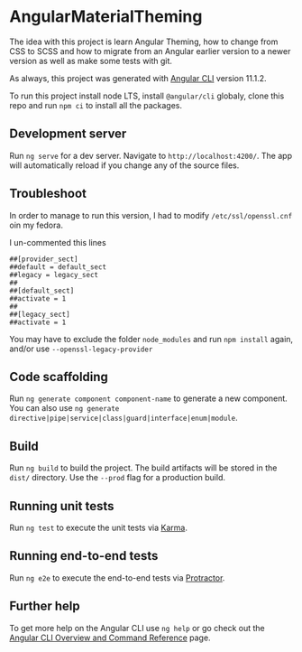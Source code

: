 # AngularMaterialTheming

The idea with this project is learn Angular Theming, how to change from CSS to SCSS and how to migrate from an Angular earlier version to a newer version as well as make some tests with git.

As always, this project was generated with [Angular CLI](https://github.com/angular/angular-cli) version 11.1.2.

To run this project install node LTS, install `@angular/cli` globaly, clone this repo and run `npm ci` to install all the packages.

## Development server

Run `ng serve` for a dev server. Navigate to `http://localhost:4200/`. The app will automatically reload if you change any of the source files.

## Troubleshoot

In order to manage to run this version, I had to modify `/etc/ssl/openssl.cnf` oin my fedora.

I un-commented this lines

```
##[provider_sect]
##default = default_sect
##legacy = legacy_sect
##
##[default_sect]
##activate = 1
##
##[legacy_sect]
##activate = 1
```

You may have to exclude the folder `node_modules` and run `npm install` again, and/or use `--openssl-legacy-provider`

## Code scaffolding

Run `ng generate component component-name` to generate a new component. You can also use `ng generate directive|pipe|service|class|guard|interface|enum|module`.

## Build

Run `ng build` to build the project. The build artifacts will be stored in the `dist/` directory. Use the `--prod` flag for a production build.

## Running unit tests

Run `ng test` to execute the unit tests via [Karma](https://karma-runner.github.io).

## Running end-to-end tests

Run `ng e2e` to execute the end-to-end tests via [Protractor](http://www.protractortest.org/).

## Further help

To get more help on the Angular CLI use `ng help` or go check out the [Angular CLI Overview and Command Reference](https://angular.io/cli) page.

